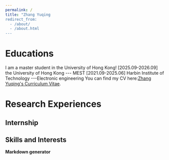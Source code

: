 ```yaml
---
permalink: /
title: "Zhang Yuqing
redirect_from: 
  - /about/
  - /about.html
---
```



Educations
======
I am a master student in the University of Hong Kong!
[2025.09-2026.09] the University of Hong Kong  --- MEST
[2021.09-2025.06] Harbin Institute of Technology ---Electronic engineering
You can find my CV here:[Zhang Yuqing's Curriculum Vitae](../assets/).

Research Experiences
======

Internship
------


Skills and Interests
------


**Markdown generator**

